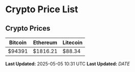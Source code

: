 # Crypto Price List

## Crypto Prices
| Bitcoin | Ethereum | Litecoin |
| ------- | -------- | -------- |
| $94391 | $1816.21 | $88.34 |
**Last Updated:** 2025-05-05 10:31 UTC
**Last Updated:** $DATE$
